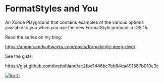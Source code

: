 # FormatStyles and You

An Xcode Playground that contains examples of the various options available to you when you use the new FormatStyle protocol in iOS 15.

Read the series on my blog:

https://ampersandsoftworks.com/posts/formatstyle-deep-dive/

See the gists:

https://gist.github.com/brettohland/ac2fbd1446bc7bb64da491587b010e3c

[![ko-fi](https://ko-fi.com/img/githubbutton_sm.svg)](https://ko-fi.com/Q5Q6BLZHQ)
